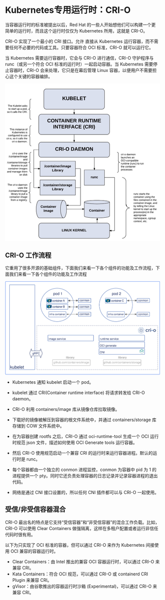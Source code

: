 # Kubernetes专用运行时：CRI-O

当容器运行时的标准被提出以后，Red Hat 的一些人开始想他们可以构建一个更简单的运行时，而且这个运行时仅仅为 Kubernetes 所用，这就是 CRI-O。

 CRI-O 实现了一个最小的 CRI 接口。允许 直接从 Kubernetes 运行容器，而不需要任何不必要的代码或工具。只要容器符合 OCI 标准，CRI-O 就可以运行它。


当 Kubernetes 需要运行容器时，它会与 CRI-O 进行通信，CRI-O 守护程序与 runc（或另一个符合 OCI 标准的运行时）一起启动容器。当 Kubernetes 需要停止容器时，CRI-O 会来处理，它只是在幕后管理 Linux 容器，以便用户不需要担心这个关键的容器编排。

<div  align="center">
	<img src="../assets/cri-o-runc.jpeg" width = "550"  align=center />
</div>

## CRI-O 工作流程

它重用了很多开源的基础组件，下面我们来看一下各个组件的功能及工作流程，下面我们来看一下各个组件的功能及工作流程


<div  align="center">
	<img src="../assets/cri-o.png" width = "550"  align=center />
</div>


- Kubernetes 通知 kubelet 启动一个 pod。

- kubelet 通过 CRI(Container runtime interface) 将请求转发给 CRI-O daemon。

- CRI-O 利用 containers/image 库从镜像仓库拉取镜像。

- 下载好的镜像被解压到容器的根文件系统中，并通过 containers/storage 库存储到 COW 文件系统中。

- 在为容器创建 rootfs 之后，CRI-O 通过 oci-runtime-tool 生成一个 OCI 运行时规范 json 文件，描述如何使用 OCI Generate tools 运行容器。

- 然后 CRI-O 使用规范启动一个兼容 CRI 的运行时来运行容器进程。默认的运行时是 runc。

- 每个容器都由一个独立的 conmon 进程监控，conmon 为容器中 pid 为 1 的进程提供一个 pty。同时它还负责处理容器的日志记录并记录容器进程的退出代码。

- 网络是通过 CNI 接口设置的，所以任何 CNI 插件都可以与 CRI-O 一起使用。


## 受信/非受信容器混合

CRI-O 最出名的特点是它支持“受信容器”和“非受信容器”的混合工作负载。比如，CRI-O 可以使用 Clear Containers 做强隔离，这样在多租户配置或者运行非信任代码时很有用。

以下为只实现了 OCI 标准的容器，但可以通过 CRI-O 来作为 Kubernetes 间接使用 OCI 兼容的容器运行时。

- Clear Containers：由 Intel 推出的兼容 OCI 容器运行时，可以通过 CRI-O 来兼容 CRI。
- Kata Containers：符合 OCI 规范，可以通过 CRI-O 或 containerd CRI Plugin 来兼容 CRI。
- gVisor：由谷歌推出的容器运行时沙箱 (Experimental)，可以通过 CRI-O 来兼容 CRI。
